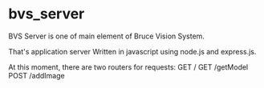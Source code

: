 # bvs_server

BVS Server is one of main element of Bruce Vision System.

That's application server Written in javascript using node.js and express.js.

At this moment, there are two routers for requests:
GET   /
GET   /getModel
POST  /addImage

